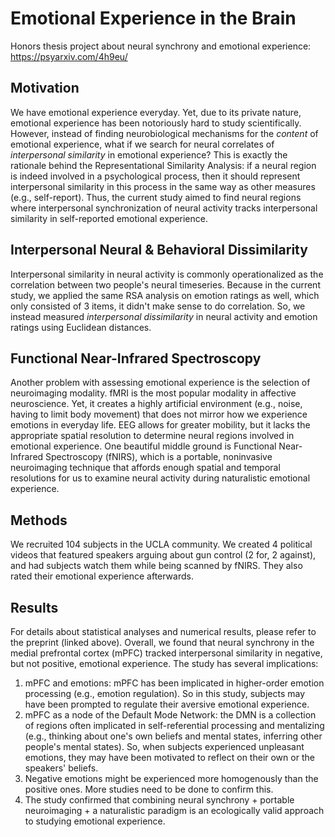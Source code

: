 # Emotional Experience in the Brain
Honors thesis project about neural synchrony and emotional experience: https://psyarxiv.com/4h9eu/

## Motivation
We have emotional experience everyday. Yet, due to its private nature, emotional experience has been notoriously hard to study scientifically. However, instead of finding neurobiological mechanisms for the *content* of emotional experience, what if we search for neural correlates of *interpersonal similarity* in emotional experience? This is exactly the rationale behind the Representational Similarity Analysis: if a neural region is indeed involved in a psychological process, then it should represent interpersonal similarity in this process in the same way as other measures (e.g., self-report). Thus, the current study aimed to find neural regions where interpersonal synchronization of neural activity tracks interpersonal similarity in self-reported emotional experience.

## Interpersonal Neural & Behavioral Dissimilarity
Interpersonal similarity in neural activity is commonly operationalized as the correlation between two people's neural timeseries. Because in the current study, we applied the same RSA analysis on emotion ratings as well, which only consisted of 3 items, it didn't make sense to do correlation. So, we instead measured *interpersonal dissimilarity* in neural activity and emotion ratings using Euclidean distances. 

## Functional Near-Infrared Spectroscopy
Another problem with assessing emotional experience is the selection of neuroimaging modality. fMRI is the most popular modality in affective neuroscience. Yet, it creates a highly artificial environment (e.g., noise, having to limit body movement) that does not mirror how we experience emotions in everyday life. EEG allows for greater mobility, but it lacks the appropriate spatial resolution to determine neural regions involved in emotional experience. One beautiful middle ground is 
Functional Near-Infrared Spectroscopy (fNIRS), which is a portable, noninvasive neuroimaging technique that affords enough spatial and temporal resolutions for us to examine neural activity during naturalistic emotional experience. 

## Methods
We recruited 104 subjects in the UCLA community. We created 4 political videos that featured speakers arguing about gun control (2 for, 2 against), and had subjects watch them while being scanned by fNIRS. They also rated their emotional experience afterwards. 

## Results
For details about statistical analyses and numerical results, please refer to the preprint (linked above). Overall, we found that neural synchrony in the medial prefrontal cortex (mPFC) tracked interpersonal similarity in negative, but not positive, emotional experience. The study has several implications:
1. mPFC and emotions: mPFC has been implicated in higher-order emotion processing (e.g., emotion regulation). So in this study, subjects may have been prompted to regulate their aversive emotional experience.
2. mPFC as a node of the Default Mode Network: the DMN is a collection of regions often implicated in self-referential processing and mentalizing (e.g., thinking about one's own beliefs and mental states, inferring other people's mental states). So, when subjects experienced unpleasant emotions, they may have been motivated to reflect on their own or the speakers' beliefs.
3. Negative emotions might be experienced more homogenously than the positive ones. More studies need to be done to confirm this.
4. The study confirmed that combining neural synchrony + portable neuroimaging + a naturalistic paradigm is an ecologically valid approach to studying emotional experience.
